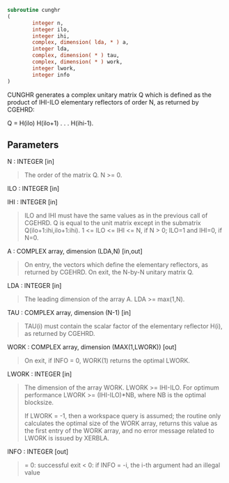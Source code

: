 ```fortran
subroutine cunghr
(
        integer n,
        integer ilo,
        integer ihi,
        complex, dimension( lda, * ) a,
        integer lda,
        complex, dimension( * ) tau,
        complex, dimension( * ) work,
        integer lwork,
        integer info
)
```

CUNGHR generates a complex unitary matrix Q which is defined as the
product of IHI-ILO elementary reflectors of order N, as returned by
CGEHRD:

Q = H(ilo) H(ilo+1) . . . H(ihi-1).

## Parameters
N : INTEGER [in]
> The order of the matrix Q. N >= 0.

ILO : INTEGER [in]

IHI : INTEGER [in]
> 
> ILO and IHI must have the same values as in the previous call
> of CGEHRD. Q is equal to the unit matrix except in the
> submatrix Q(ilo+1:ihi,ilo+1:ihi).
> 1 <= ILO <= IHI <= N, if N > 0; ILO=1 and IHI=0, if N=0.

A : COMPLEX array, dimension (LDA,N) [in,out]
> On entry, the vectors which define the elementary reflectors,
> as returned by CGEHRD.
> On exit, the N-by-N unitary matrix Q.

LDA : INTEGER [in]
> The leading dimension of the array A. LDA >= max(1,N).

TAU : COMPLEX array, dimension (N-1) [in]
> TAU(i) must contain the scalar factor of the elementary
> reflector H(i), as returned by CGEHRD.

WORK : COMPLEX array, dimension (MAX(1,LWORK)) [out]
> On exit, if INFO = 0, WORK(1) returns the optimal LWORK.

LWORK : INTEGER [in]
> The dimension of the array WORK. LWORK >= IHI-ILO.
> For optimum performance LWORK >= (IHI-ILO)*NB, where NB is
> the optimal blocksize.
> 
> If LWORK = -1, then a workspace query is assumed; the routine
> only calculates the optimal size of the WORK array, returns
> this value as the first entry of the WORK array, and no error
> message related to LWORK is issued by XERBLA.

INFO : INTEGER [out]
> = 0:  successful exit
> < 0:  if INFO = -i, the i-th argument had an illegal value
